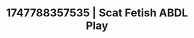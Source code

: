 ---
categories:
- Athlete
- Femme domination
- Football-themed kink
- Hawk Tuah
- Rough sex
image: /assets/images/1747788357535.jpg
layout: post
seo:
  description: Featured content with high-quality ABDL Play, Scat Fetish. HD images
    available.
  keywords: ABDL Play, Scat Fetish
  og_image: /assets/images/1747788357535.jpg
  schema_type: VisualArtwork
tags:
- '#1747788357535'
- Scat Fetish
- ABDL Play
title: 1747788357535 | Scat Fetish ABDL Play
---